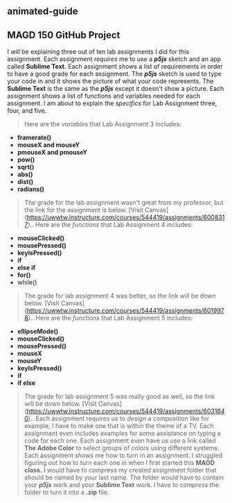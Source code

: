 ## animated-guide
## MAGD 150 GitHub Project
I _will_ be explaining three out of ten lab assignments I did for this assignment.
Each assignment _requires_ me to use a **_p5js_** sketch and an app called **Sublime Text.**
Each assignment _shows_ a list of requirements in order to have a good grade for each assignment.
The **_p5js_** sketch is used to type your code in and it shows the picture of what your code represents.
The **Sublime Text** is the same as the **_p5js_** except it doesn't show a picture.
Each assignment shows a list of functions and variables needed for each assignment.
I am about to explain the _specifics_ for Lab Assignment three, four, and five.

>Here are the _variables_ that Lab Assignment 3 includes:
* **framerate()**
* **mouseX and mouseY**
* **pmouseX and pmouseY**
* **pow()**
* **sqrt()**
* **abs()**
* **dist()**
* **radians()**
>The grade for the lab assignment wasn't great from my professor, but the link for the assignment is below.
[Visit Canvas] (https://uwwtw.instructure.com/courses/544419/assignments/6008317)..
>Here are the _functions_ that Lab Assignment 4 includes:
* **mouseClicked()**
* **mousePressed()**
* **keyIsPressed()**
* **if**
* **else if**
* **for()**
* while()
>The grade for lab assignment 4 was better, so the link will be down below.
[Visit Canvas] (https://uwwtw.instructure.com/courses/544419/assignments/6019978)..
>Here are the _functions_ that Lab Assignment 5 includes:
* **ellipseMode()**
* **mouseClicked()**
* **mousePressed()**
* **mouseX**
* **mouseY**
* **keyIsPressed()**
* **if**
* **if else**
>The grade for lab assignment 5 was really good as well, so the link will be down below.
[Visit Canvas] (https://uwwtw.instructure.com/courses/544419/assignments/6031640)..
Each assignment requires us to _design_ a composition like for example, I have to make one that is within the theme of a TV.
Each assignment even includes examples for some assistance on typing a code for each one.
Each assignment even have us _use_ a link called **The Adobe Color** to select groups of colors using different systems.
Each assignment _shows_ me how to turn in an assignment.
>I struggled figuring out how to turn each one in when I first started this **MAGD class.**
>I would have to _compress_ my created assignment folder that should be named by your last name.
>The folder would have to contain your **_p5js_** work and your **Sublime Text** work.
>I have to _compress_ the folder to turn it into a **.zip** file.























































